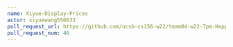 ```yaml
---
name: Xiyue-Display-Prices
actor: xiyuewang556633
pull_request_url: https://github.com/ucsb-cs156-w22/team04-w22-7pm-HappyCows/pull/46
pull_request_num: 46
---
```

